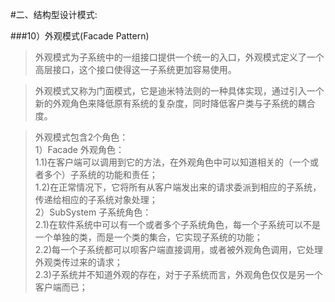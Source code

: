 #二、结构型设计模式:

###10）外观模式(Facade Pattern)

> 外观模式为子系统中的一组接口提供一个统一的入口，外观模式定义了一个高层接口，这个接口使得这一子系统更加容易使用。
> 

> 外观模式又称为门面模式，它是迪米特法则的一种具体实现，通过引入一个新的外观角色来降低原有系统的复杂度，同时降低客户类与子系统的耦合度。



> 外观模式包含2个角色：   
> 1）Facade 外观角色：   
>    1.1)在客户端可以调用到它的方法，在外观角色中可以知道相关的（一个或者多个）子系统的功能和责任；   
>    1.2)在正常情况下，它将所有从客户端发出来的请求委派到相应的子系统，传递给相应的子系统对象处理；   
> 2）SubSystem 子系统角色：   
>    2.1)在软件系统中可以有一个或者多个子系统角色，每一个子系统可以不是一个单独的类，而是一个类的集合，它实现子系统的功能；   
>    2.2)每一个子系统都可以呗客户端直接调用，或者被外观角色调用，它处理外观类传过来的请求；    
>    2.3)子系统并不知道外观的存在，对于子系统而言，外观角色仅仅是另一个客户端而已；











